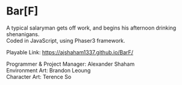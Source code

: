 # Bar[F]
A typical salaryman gets off work, and begins his afternoon drinking shenanigans.   
Coded in JavaScript, using Phaser3 framework.   

Playable Link: https://ajshaham1337.github.io/BarF/

Programmer & Project Manager: Alexander Shaham  
Environment Art: Brandon Leoung  
Character Art: Terence So
